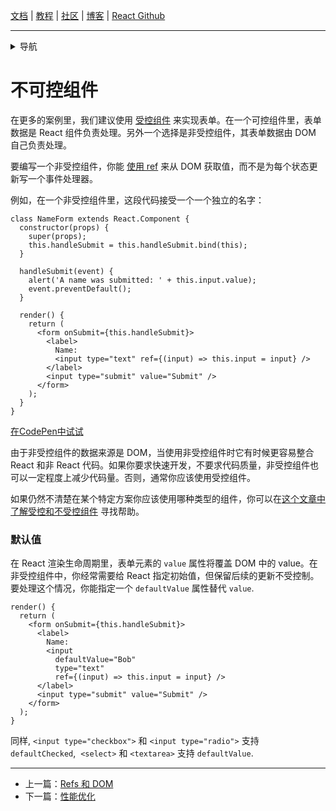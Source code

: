 [文档](/cn/docs/hello-world.md) | [教程](/cn/tutorial/tutorial.md) | [社区](/cn/community/support.md) | [博客](/cn/_posts/2017-04-07-react-v15.5.0.md) | [React Github](https://facebook.github.io/react/)

---
<details>
  <summary>导航</summary>

#### 快速入门

* [安装](/cn/docs/installation.md)
* [Hello World](/cn/docs/hello-world.md)
* [JSX 介绍](/cn/docs/introducing-jsx.md)
* [渲染元素](/cn/docs/rendering-elements.md)
* [组件和Props](/cn/docs/components-and-props.md)
* [State和生命周期](/cn/docs/state-and-lifecycle.md)
* [事件处理](/cn/docs/handling-events.md)
* [条件渲染](/cn/docs/conditional-rendering.md)
* [列表和键](/cn/docs/lists-and-keys.md)
* [表单](/cn/docs/forms.md)
* [状态提升](/cn/docs/lifting-state-up.md)
* [组合 vs 继承](/cn/docs/composition-vs-inheritance.md)
* [用 React 思考](/cn/docs/thinking-in-react.md)

#### 高级教程

* [深入JSX](/cn/docs/jsx-in-depth.md)
* [使用 PropTypes 做类型检查](/cn/docs/typechecking-with-proptypes.md)
* [Refs 和 DOM](/cn/docs/refs-and-the-dom.md)
* [**`不可控组件`**](/cn/docs/uncontrolled-components.md)
* [性能优化](/cn/docs/optimizing-performance.md)
* [不使用 ES6 的 React](/cn/docs/react-without-es6.md)
* [不使用 JSX 的 React](/cn/docs/react-without-jsx.md)
* [一致性比较（Reconciliation）](/cn/docs/reconciliation.md)
* [上下文（Context）](/cn/docs/context.md)
* [Web Components](/cn/docs/web-components.md)
* [高阶组件](/cn/docs/higher-order-components.md)
* [与其它类库集成](/cn/docs/integrating-with-other-libraries.md)

#### 参考

* [React](/cn/docs/react-api.md)
* [React.Component](/cn/docs/react-component.md)
* [ReactDOM](/cn/docs/react-dom.md)
* [ReactDOMServer](/cn/docs/react-dom-server.md)
* [DOM 元素](/cn/docs/dom-elements.md)
* [合成事件（SyntheticEvent）](/cn/docs/events.md)

#### 贡献

* [如何贡献](/cn/contributing/how-to-contribute.md)
* [代码库概述](/cn/contributing/codebase-overview.md)
* [实现说明](/cn/contributing/implementation-notes.md)
* [设计原则](/cn/contributing/design-principles.md)


</details>

# 不可控组件

在更多的案例里，我们建议使用 [受控组件](/cn/docs/forms.md) 来实现表单。在一个可控组件里，表单数据是 React 组件负责处理。另外一个选择是非受控组件，其表单数据由 DOM 自己负责处理。

要编写一个非受控组件，你能 [使用 ref](/cn/docs/refs-and-the-dom.md) 来从 DOM 获取值，而不是为每个状态更新写一个事件处理器。

例如，在一个非受控组件里，这段代码接受一个一个独立的名字：

```javascript{8,17}
class NameForm extends React.Component {
  constructor(props) {
    super(props);
    this.handleSubmit = this.handleSubmit.bind(this);
  }

  handleSubmit(event) {
    alert('A name was submitted: ' + this.input.value);
    event.preventDefault();
  }

  render() {
    return (
      <form onSubmit={this.handleSubmit}>
        <label>
          Name:
          <input type="text" ref={(input) => this.input = input} />
        </label>
        <input type="submit" value="Submit" />
      </form>
    );
  }
}
```

[在CodePen中试试](https://codepen.io/gaearon/pen/WooRWa?editors=0010)

由于非受控组件的数据来源是 DOM，当使用非受控组件时它有时候更容易整合 React 和非 React 代码。如果你要求快速开发，不要求代码质量，非受控组件也可以一定程度上减少代码量。否则，通常你应该使用受控组件。

如果仍然不清楚在某个特定方案你应该使用哪种类型的组件，你可以在[这个文章中了解受控和不受控组件](http://goshakkk.name/controlled-vs-uncontrolled-inputs-react/) 寻找帮助。

### 默认值

在 React 渲染生命周期里，表单元素的 `value` 属性将覆盖 DOM 中的 value。在非受控组件中，你经常需要给 React 指定初始值，但保留后续的更新不受控制。要处理这个情况，你能指定一个 `defaultValue` 属性替代 `value`.

```javascript{7}
render() {
  return (
    <form onSubmit={this.handleSubmit}>
      <label>
        Name:
        <input
          defaultValue="Bob"
          type="text"
          ref={(input) => this.input = input} />
      </label>
      <input type="submit" value="Submit" />
    </form>
  );
}
```

同样, `<input type="checkbox">` 和 `<input type="radio">` 支持 `defaultChecked`,  `<select>` 和 `<textarea>` 支持 `defaultValue`.


---

* 上一篇：[Refs 和 DOM](/cn/docs/refs-and-the-dom.md)
* 下一篇：[性能优化](/cn/docs/optimizing-performance.md)

